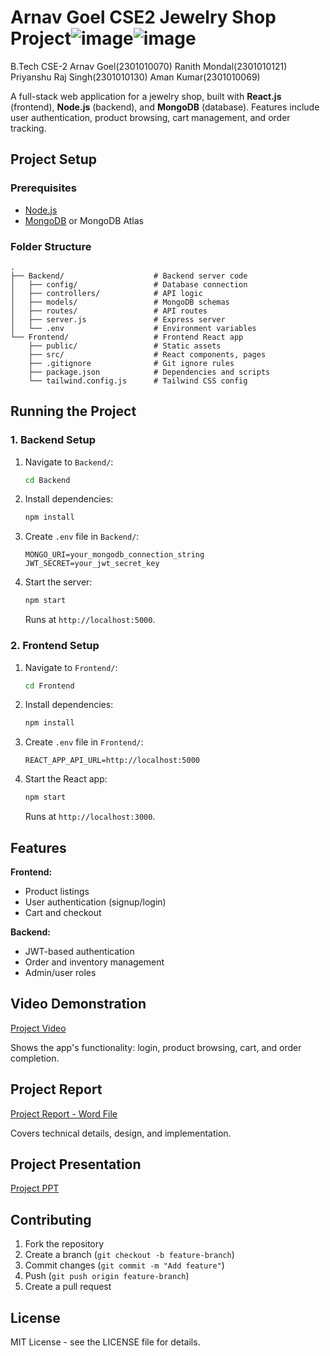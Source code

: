 # Arnav Goel CSE2 Jewelry Shop Project![image](https://github.com/user-attachments/assets/89b8822d-5c89-48ed-988c-e2136ae52716)![image](https://github.com/user-attachments/assets/c688037f-c59c-489f-9ee1-808ad72dffd5)
B.Tech CSE-2
Arnav Goel(2301010070)
Ranith Mondal(2301010121)
Priyanshu Raj Singh(2301010130)
Aman Kumar(2301010069)



A full-stack web application for a jewelry shop, built with **React.js** (frontend), **Node.js** (backend), and **MongoDB** (database). Features include user authentication, product browsing, cart management, and order tracking.

## Project Setup

### Prerequisites
- [Node.js](https://nodejs.org/)
- [MongoDB](https://www.mongodb.com/try/download/community) or MongoDB Atlas

### Folder Structure
```
.
├── Backend/                    # Backend server code
│   ├── config/                 # Database connection
│   ├── controllers/            # API logic
│   ├── models/                 # MongoDB schemas
│   ├── routes/                 # API routes
│   ├── server.js               # Express server
│   └── .env                    # Environment variables
└── Frontend/                   # Frontend React app
    ├── public/                 # Static assets
    ├── src/                    # React components, pages
    ├── .gitignore              # Git ignore rules
    ├── package.json            # Dependencies and scripts
    └── tailwind.config.js      # Tailwind CSS config
```

## Running the Project

### 1. Backend Setup
1. Navigate to `Backend/`:
   ```bash
   cd Backend
   ```
2. Install dependencies:
   ```bash
   npm install
   ```
3. Create `.env` file in `Backend/`:
   ```
   MONGO_URI=your_mongodb_connection_string
   JWT_SECRET=your_jwt_secret_key
   ```
4. Start the server:
   ```bash
   npm start
   ```
   Runs at `http://localhost:5000`.

### 2. Frontend Setup
1. Navigate to `Frontend/`:
   ```bash
   cd Frontend
   ```
2. Install dependencies:
   ```bash
   npm install
   ```
3. Create `.env` file in `Frontend/`:
   ```
   REACT_APP_API_URL=http://localhost:5000
   ```
4. Start the React app:
   ```bash
   npm start
   ```
   Runs at `http://localhost:3000`.

## Features
**Frontend:**
- Product listings
- User authentication (signup/login)
- Cart and checkout

**Backend:**
- JWT-based authentication
- Order and inventory management
- Admin/user roles

## Video Demonstration
[Project Video](https://drive.google.com/file/d/1yXsSCTnPJViWJJlk1bwrCqPM-ORzcAZ-/view?usp=sharing)

Shows the app's functionality: login, product browsing, cart, and order completion.

## Project Report
[Project Report - Word File](https://docs.google.com/document/d/1kZPEr5LQ9OWb-cxZvSJhQ6WClzcInE27/edit?usp=sharing&ouid=108643416665566090446&rtpof=true&sd=true)

Covers technical details, design, and implementation.

## Project Presentation
[Project PPT](https://docs.google.com/document/d/1kZPEr5LQ9OWb-cxZvSJhQ6WClzcInE27/edit?usp=sharing&ouid=108643416665566090446&rtpof=true&sd=true)

## Contributing
1. Fork the repository
2. Create a branch (`git checkout -b feature-branch`)
3. Commit changes (`git commit -m "Add feature"`)
4. Push (`git push origin feature-branch`)
5. Create a pull request

## License
MIT License - see the LICENSE file for details.
